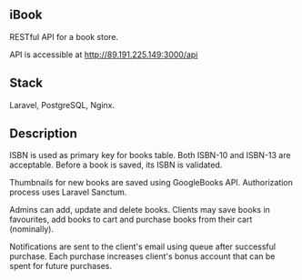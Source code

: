 ## iBook

RESTful API for a book store. 

API is accessible at http://89.191.225.149:3000/api

## Stack

Laravel, PostgreSQL, Nginx.

## Description

ISBN is used as primary key for books table. Both ISBN-10 and ISBN-13 are acceptable.
Before a book is saved, its ISBN is validated.

Thumbnails for new books are saved using GoogleBooks API.
Authorization process uses Laravel Sanctum.

Admins can add, update and delete books. Clients may save books in favourites, add 
books to cart and purchase books from their cart (nominally).

Notifications are sent to the client's email using queue after successful purchase.
Each purchase increases client's bonus account that can be spent for future purchases.

